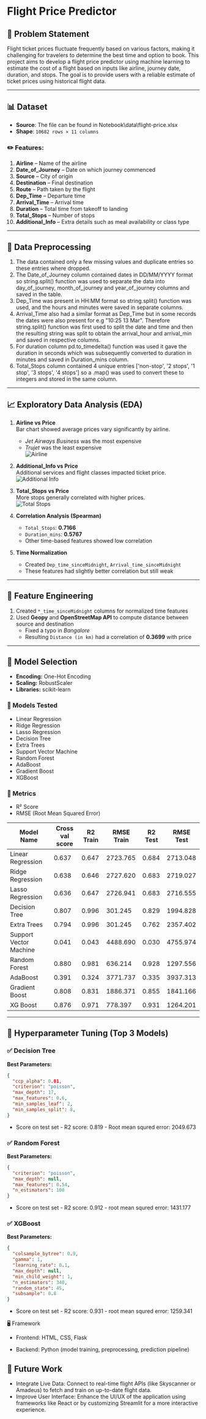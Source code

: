 # Flight Price Predictor

## 🧩 Problem Statement
Flight ticket prices fluctuate frequently based on various factors, making it challenging for travelers to determine the best time and option to book. This project aims to develop a flight price predictor using machine learning to estimate the cost of a flight based on inputs like airline, journey date, duration, and stops. The goal is to provide users with a reliable estimate of ticket prices using historical flight data.

---

## 📊 Dataset

- **Source**: The file can be found in Notebook\data\flight-price.xlsx
- **Shape**: `10682 rows × 11 columns`

### ✏️ Features:
1. **Airline** – Name of the airline  
2. **Date_of_Journey** – Date on which journey commenced  
3. **Source** – City of origin  
4. **Destination** – Final destination  
5. **Route** – Path taken by the flight  
6. **Dep_Time** – Departure time  
7. **Arrival_Time** – Arrival time  
8. **Duration** – Total time from takeoff to landing  
9. **Total_Stops** – Number of stops  
10. **Additional_Info** – Extra details such as meal availability or class type

---

## 🧹 Data Preprocessing
1. The data contained only a few missing values and duplicate entries so these entries where dropped.
2. The Date_of_Journey column contained dates in DD/MM/YYYY format so string.split() function was used to separate the data into day_of_journey, month_of_journey and year_of_journey columns and saved in the table.
3. Dep_Time was present in HH:MM format so string.split() function was used, and the hours and minutes were saved in separate columns.
4. Arrival_Time also had a similar format as Dep_Time but in some records the dates were also present for e.g "10:25 13 Mar". Therefore string.split() function was first used to split the date and time and then the resulting string was split to obtain the arrival_hour and arrival_min and saved in respective columns.
5. For duration column pd.to_timedelta() function was used it gave the duration in seconds which was subsequently converted to duration in minutes and saved in Duration_mins column.
6. Total_Stops column contained 4 unique entries ['non-stop', '2 stops', '1 stop', '3 stops', '4 stops'] so a .map() was used to convert these to integers and stored in the same column.

---

## 📈 Exploratory Data Analysis (EDA)

1. **Airline vs Price**  
   Bar chart showed average prices vary significantly by airline.  
   - *Jet Airways Business* was the most expensive  
   - *Trujet* was the least expensive  
   ![Airline](./assets/airline.png)

2. **Additional_Info vs Price**  
   Additional services and flight classes impacted ticket price.  
   ![Additional Info](./assets/additional.png)

3. **Total_Stops vs Price**  
   More stops generally correlated with higher prices.  
   ![Total Stops](./assets/total_stops.png)

4. **Correlation Analysis (Spearman)**  
   - `Total_Stops`: **0.7166**  
   - `Duration_mins`: **0.5767**  
   - Other time-based features showed low correlation

5. **Time Normalization**  
   - Created `Dep_time_sinceMidnight`, `Arrival_time_sinceMidnight`  
   - These features had slightly better correlation but still weak

---

## 🔧 Feature Engineering

1. Created `*_time_sinceMidnight` columns for normalized time features  
2. Used **Geopy** and **OpenStreetMap API** to compute distance between source and destination  
   - Fixed a typo in *Bangalore*  
   - Resulting `Distance (in km)` had a correlation of **0.3699** with price

---

## 🤖 Model Selection

- **Encoding:** One-Hot Encoding  
- **Scaling:** RobustScaler  
- **Libraries:** scikit-learn

### 🔬 Models Tested
- Linear Regression  
- Ridge Regression  
- Lasso Regression  
- Decision Tree  
- Extra Trees  
- Support Vector Machine  
- Random Forest  
- AdaBoost  
- Gradient Boost  
- XGBoost  

### 📏 Metrics
- R² Score  
- RMSE (Root Mean Squared Error)

| Model Name | Cross val score | R2 Train | RMSE Train | R2 Test | RMSE Test |
|------------|-----------------|----------|------------|---------|-----------|
| Linear Regression | 0.637 | 0.647 | 2723.765 | 0.684 | 2713.048 |
| Ridge Regression | 0.638 | 0.646 | 2727.620 | 0.683 | 2719.027 |
| Lasso Regression | 0.636 | 0.647 | 2726.941 | 0.683 | 2716.555 |
| Decision Tree | 0.807 | 0.996 | 301.245 | 0.829 | 1994.828 |
| Extra Trees | 0.794 | 0.996 | 301.245 | 0.762 | 2357.402 |
| Support Vector Machine | 0.041 | 0.043 | 4488.690 | 0.030 | 4755.974 |
| Random Forest | 0.880 | 0.981 | 636.214 | 0.928 | 1297.556 |
| AdaBoost | 0.391 | 0.324 | 3771.737 | 0.335 | 3937.313 |
| Gradient Boost | 0.808 | 0.831 | 1886.371 | 0.855 | 1841.166 |
| XG Boost | 0.876 | 0.971 | 778.397 | 0.931 | 1264.201 |

---

## 🔧 Hyperparameter Tuning (Top 3 Models)

### ✅ Decision Tree  
**Best Parameters:**
```json
{
  "ccp_alpha": 0.01,
  "criterion": "poisson",
  "max_depth": 17,
  "max_features": 0.6,
  "min_samples_leaf": 2,
  "min_samples_split": 8,
}
  ```

- Score on test set
        - R2 score:  0.819
        - Root mean squred error:  2049.673

### ✅ Random Forest
**Best Parameters:**
```json
{
  "criterion": "poisson",
  "max_depth": null,
  "max_features": 0.54,
  "n_estimators": 100
}
  ```

- Score on test set
        - R2 score:  0.912
        - root mean squred error:  1431.177

### ✅ XGBoost
**Best Parameters:**
```json
{
  "colsample_bytree": 0.9,
  "gamma": 1,
  "learning_rate": 0.1,
  "max_depth": null,
  "min_child_weight": 1,
  "n_estimators": 340,
  "random_state": 45,
  "subsample": 0.8
}
  ```

- Score on test set
        - R2 score:  0.931
        - root mean squred error:  1259.341

🖥 Framework
- Frontend: HTML, CSS, Flask

- Backend: Python (model training, preprocessing, prediction pipeline)

## 🔮 Future Work
- Integrate Live Data:
    Connect to real-time flight APIs (like Skyscanner or Amadeus) to fetch and train on up-to-date flight data.
- Improve User Interface:
    Enhance the UI/UX of the application using frameworks like React or by customizing Streamlit for a more interactive experience.